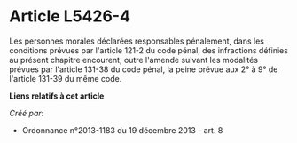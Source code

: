# Article L5426-4

Les personnes morales déclarées responsables pénalement, dans les conditions prévues par l'article 121-2 du code pénal, des
infractions définies au présent chapitre encourent, outre l'amende suivant les modalités prévues par l'article 131-38 du code
pénal, la peine prévue aux 2° à 9° de l'article 131-39 du même code.

**Liens relatifs à cet article**

_Créé par_:

  - Ordonnance n°2013-1183 du 19 décembre 2013 - art. 8
